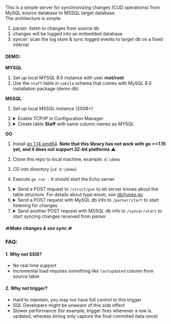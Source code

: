 This is a simple server for synchronizing changes (CUD operations) from MySQL source database to MSSQL target database.   
The architecture is simple:
1. parser: listen to changes from source db
2. changes will be logged into an embedded database
3. syncer: scan the log store & sync logged events to target db on a fixed interval
#### DEMO:

**MYSQL**
1. Set up local MYSQL 8.0 instance with user **root/root**
2. Use the `staff` table in `sakila` schema that comes with MySQL 8.0 installation package (demo db)  

**MSSQL**
1. Set up local MSSQL instance (2008+)
2. <details>
    <summary>Enable TCP/IP in Configuration Manager</summary>

    ![](img/1.Sql_Server_Configuration_Manager.png)   
    </details>
3. <details>
        <summary>Create table <b>Staff</b> with same column names as MYSQL</summary>

    ```sql
    CREATE TABLE [dbo].[Staff](
        [staff_id] int NOT NULL primary key,
        [first_name] varchar(50) NOT NULL,
        [last_name] varchar(50) NOT NULL,
        [address_id] smallint NOT NULL,
        [picture] varbinary(max) NULL,
        [email] varchar(50) NULL,
        [store_id] smallint NOT NULL,
        [active] bit NOT NULL,
        [username] varchar(50) NULL,
        [password] varchar(50) NULL,
        [last_update] [datetime] NOT NULL,
    )
    ALTER TABLE [dbo].[Staff] SET (LOCK_ESCALATION = AUTO)
    ```
    </details>
**GO**
1. Install [go 1.14 amd64](https://golang.org/dl/go1.14.12.windows-amd64.msi). **Note that this library has not work with go >=1.15 yet, and it does not support 32-bit platforms** :warning:
2. Clone this repo to local machine, example: `d:\demo`
3. CD into directory (`cd d:\demo`)
4. Execute `go run .` It should start the Echo server
5. <details>
    <summary>
        Send a POST request to <code>/struct/put</code> to let server knows about the table structure. 
        For details about type enum, see <a href="./db/types.go">db/types.go</a>
    </summary>
    
    ```json
    //deliberately removed "username" & "password" from the request, so these 2 fields won't be synced
    {
        "table":"staff",
        "columns": [
            {
                "name": "staff_id",
                "type": 1,
                "is_primary": true // currently a PK must be defined, otherwise server won't know how to handle update/delete
            },
            {
                "name": "first_name",
                "type": 5
            },
            {
                "name": "last_name",
                "type": 5
            },
            {
                "name": "picture",
                "type": 18
            },
            {
                "name": "address_id",
                "type": 1
            },
            {
                "name": "store_id",
                "type": 1
            },
            {
                "name": "email",
                "type": 6
            },
            {
                "name": "last_update",
                "type": 9
            },
            {
                "name": "active",
                "type": 7
            }
        ]
    }
    ``` 
    </details>
6. <details>
    <summary>
        Send a POST request with MySQL db info to <code>/parser/start</code> to start listening for changes
    </summary>
    
    ```json
    {
	    "server_id": 1,
	    "addr": "127.0.0.1:3306",
	    "user": "root",
	    "password": "root",
	    "use_decimal": true,
	    "include_table_regex": ["sakila\\.staff"] //listen to changes from sakila.staff table only!
    }
    ```
    </details>
7. <details>
    <summary>
        Send another POST request with MSSQL db info to <code>/syncer/start</code> to start syncing changes received from <i>parser</i>
    </summary>
    
    ```json
    {
        "server": "127.0.0.1",
        "database": "master", //where Staff table is
        "log": 63, //full logging
        "appname": "mysql-to-mssql" //the programe_name in dm_exec_sessions
    }
    ```
    </details>
##### :fire: Make changes & see sync :fire:

### FAQ:
#### 1. Why not SSIS?
- No real time support
- Incremental load requires something like `lastupdated` column from source table

#### 2. Why not trigger?
- Hard to maintain, you may not have full control to this trigger
- SQL Developers might be unaware of this side effect
- Slower performance (for example, trigger fires whenever a row is updated, whereas binlog only capture the final commited data once)